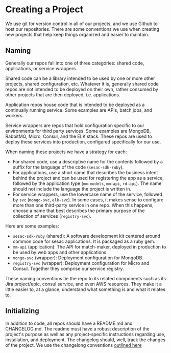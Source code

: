 # Creating a Project

We use git for version control in all of our projects, and we use Github to host our repositories.
There are some conventions we use when creating new projects that help keep things organized and easier to maintain.

## Naming

Generally our repos fall into one of three categories: shared code, applications, or service wrappers.

Shared code can be a library intended to be used by one or more other projects, shared configuration, etc.
Whatever it is, generally shared code repos are not intended to be deployed on their own,
rather consumed by other projects that are then deployed, i.e. applications.

Application repos house code that is intended to be deployed as a continually running service.
Some examples are APIs, batch jobs, and workers.

Service wrappers are repos that hold configuration specific to our environments for third party services.
Some examples are MongoDB, RabbitMQ, Micro, Consul, and the ELK stack. These repos are used to deploy these
services into production, configured specifically for our use.

When naming these projects we have a strategy for each:

- For shared code, use a descriptive name for the contents followed by a suffix for the language of the code (`sesac-sdk-ruby`).
- For applications, use a short name that describes the business intent behind the project and can be used for
registering the app as a service, followed by the application type (`mm-models`, `mm-api`, `rd-api`). The name should
not include the language the project is written in.
- For service wrappers, use the lowercase name of the service, followed by `svc` (`mongo-svc`, `elk-svc`).
In some cases, it makes sense to configure more than one third-party service in one repo. When this happens,
choose a name that best describes the primary purpose of the collection of services (`registry-svc`).

Here are some examples:

- `sesac-sdk-ruby` (shared): A software development kit centered around common code for sesac applications.
It is packaged as a ruby gem.
- `mm-api` (application): The API for match-maker, deployed in production to be used by web apps and other applications.
- `mongo-svc` (wrapper): Deployment configuration for MongoDB.
- `registry-svc` (wrapper): Deployment configuration for Micro and Consul. Together they comprise our service registry.

These naming conventions tie the repo to its related components such as its
Jira project/epic, consul service, and even AWS resources. They make it a little easier to, at a glance,
understand what something is and what it relates to.

## Initializing

In addition to code, all repos should have a README.md and CHANGELOG.md. The readme must have a robust description of
the project's purpose as well as any project-specific instructions regarding use, installation, and deployment.
The changelog should, well, track the changes of the project.
We use the changelong conventions [outlined here](https://keepachangelog.com/en/1.0.0/)

